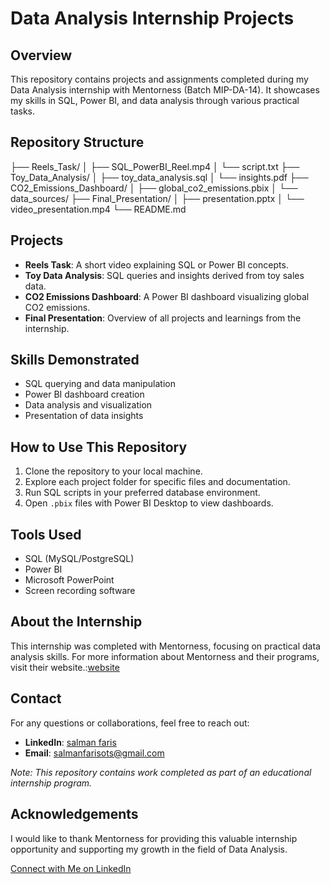 # Data Analysis Internship Projects

## Overview
This repository contains projects and assignments completed during my Data Analysis internship with Mentorness (Batch MIP-DA-14). It showcases my skills in SQL, Power BI, and data analysis through various practical tasks.

## Repository Structure
├── Reels_Task/
│   ├── SQL_PowerBI_Reel.mp4
│   └── script.txt
├── Toy_Data_Analysis/
│   ├── toy_data_analysis.sql
│   └── insights.pdf
├── CO2_Emissions_Dashboard/
│   ├── global_co2_emissions.pbix
│   └── data_sources/
├── Final_Presentation/
│   ├── presentation.pptx
│   └── video_presentation.mp4
└── README.md

## Projects
- **Reels Task**: A short video explaining SQL or Power BI concepts.
- **Toy Data Analysis**: SQL queries and insights derived from toy sales data.
- **CO2 Emissions Dashboard**: A Power BI dashboard visualizing global CO2 emissions.
- **Final Presentation**: Overview of all projects and learnings from the internship.

## Skills Demonstrated
- SQL querying and data manipulation
- Power BI dashboard creation
- Data analysis and visualization
- Presentation of data insights

## How to Use This Repository
1. Clone the repository to your local machine.
2. Explore each project folder for specific files and documentation.
3. Run SQL scripts in your preferred database environment.
4. Open `.pbix` files with Power BI Desktop to view dashboards.

## Tools Used
- SQL (MySQL/PostgreSQL)
- Power BI
- Microsoft PowerPoint
- Screen recording software

## About the Internship
This internship was completed with Mentorness, focusing on practical data analysis skills. For more information about Mentorness and their programs, visit their website.:[website](https://mentorness.com/)

## Contact
For any questions or collaborations, feel free to reach out:
- **LinkedIn**: [salman faris ](https://www.linkedin.com/in/salman-faris-ot-155bbb293/)
- **Email**: [salmanfarisots@gmail.com](mailto:salmanfarisots@gmail.com)

*Note: This repository contains work completed as part of an educational internship program.*

## Acknowledgements
I would like to thank Mentorness for providing this valuable internship opportunity and supporting my growth in the field of Data Analysis.

[Connect with Me on LinkedIn](https://www.linkedin.com/in/salman-faris-ot-155bbb293/)
